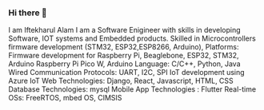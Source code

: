 ### Hi there 👋 
I am Iftekharul Alam
I am a Software Enigineer with skills in developing Software, IOT systems and Embedded products.
Skilled in Microcontrollers firmware development (STM32, ESP32,ESP8266, Arduino),
Platforms: Firmware development for Raspberry Pi, Beaglebone, ESP32, STM32, Arduino Raspberry Pi Pico W, Arduino 
Language: C/C++, Python, Java 
Wired Communication Protocols: UART, I2C, SPI
IoT development using Azure IoT 
Web Technologies: Django, React, Javascript, HTML, CSS 
Database Technologies: mysql 
Mobile App Technologies : Flutter 
Real-time OSs: FreeRTOS, mbed OS, CIMSIS
<!--
**IftekharulAlam/IftekharulAlam** is a ✨ _special_ ✨ repository because its `README.md` (this file) appears on your GitHub profile.

Here are some ideas to get you started:

- 🔭 I’m currently working on ...
- 🌱 I’m currently learning ...
- 👯 I’m looking to collaborate on ...
- 🤔 I’m looking for help with ...
- 💬 Ask me about ...
- 📫 How to reach me: ...
- 😄 Pronouns: ...
- ⚡ Fun fact: ...
-->
